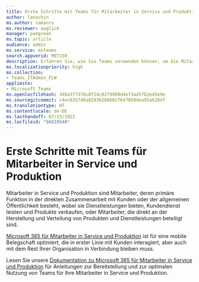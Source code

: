 ```yaml
---
title: Erste Schritte mit Teams für Mitarbeiter in Service und Produktion
author: lanachin
ms.author: samanro
ms.reviewer: aaglick
manager: pamgreen
ms.topic: article
audience: admin
ms.service: msteams
search.appverid: MET150
description: Erfahren Sie, wie Sie Teams verwenden können, um die Mitarbeiter in Service und Produktion Ihrer Organisation zu fördern.
ms.localizationpriority: high
ms.collection:
- Teams_ITAdmin_FLW
appliesto:
- Microsoft Teams
ms.openlocfilehash: 3d8a3f7378c8f24c0279988d4ef3a457b2e45e9e
ms.sourcegitcommit: c4ec82b7d8a820362b6b0276470b0dea95a628df
ms.translationtype: HT
ms.contentlocale: de-DE
ms.lasthandoff: 07/15/2022
ms.locfileid: "66819540"
---
```

# <a name="get-started-with-teams-for-frontline-workers"></a>Erste Schritte mit Teams für Mitarbeiter in Service und Produktion

Mitarbeiter in Service und Produktion sind Mitarbeiter, deren primäre Funktion in der direkten Zusammenarbeit mit Kunden oder der allgemeinen Öffentlichkeit besteht, wobei sie Dienstleistungen bieten, Kundendienst leisten und Produkte verkaufen, oder Mitarbeiter, die direkt an der Herstellung und Verteilung von Produkten und Dienstleistungen beteiligt sind.

[Microsoft 365 für Mitarbeiter in Service und Produktion](https://www.microsoft.com/microsoft-365/enterprise/frontline) ist für eine mobile Belegschaft optimiert, die in erster Linie mit Kunden interagiert, aber auch mit dem Rest Ihrer Organisation in Verbindung bleiben muss.

Lesen Sie unsere [Dokumentation zu Microsoft 365 für Mitarbeiter in Service und Produktion](/microsoft-365/frontline) für Anleitungen zur Bereitstellung und zur optimalen Nutzung von Teams für Ihre Mitarbeiter in Service und Produktion.
